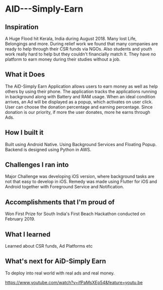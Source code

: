 # AID---Simply-Earn

## Inspiration
A Huge Flood hit Kerala, India during August 2018. Many lost Life, Belongings and more. During relief work we found that many companies are ready to help through their CSR funds via NGOs. Also students and youth work really hard to help but they couldn't financially match it. They have no platform to earn money during their studies without a job. 

## What it Does
The AiD-Simply Earn Application allows users to earn money as well as help others by using their phone. The application tracks the applications running in background along with Battery and RAM usage. When an ideal condition arrives, an Ad will be displayed as a popup, which activates on user click. User can choose the donation percentage and earning percentage. Since donation is our priority, if more the user donates, more he earns through Ads.

## How I built it
Built using Android Native. Using Background Services and Floating Popup. Backend is designed using Python in AWS.

## Challenges I ran into
Major Challenge was developing iOS version, where background tasks are not that easy to develop in iOS. Remedy was made using Flutter for iOS and Android together with Foreground Service and Notification. 

## Accomplishments that I'm proud of
Won First Prize for South India's First Beach Hackathon conducted on February 2019. 

## What I learned
Learned about CSR funds, Ad Platforms etc

## What's next for AiD-Simply Earn
To deploy into real world with real ads and real money.

https://www.youtube.com/watch?v=ifPaMsXEp54&feature=youtu.be
